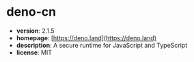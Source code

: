 # deno-cn

- **version**: 2.1.5
- **homepage**: [https://deno.land](https://deno.land)
- **description**: A secure runtime for JavaScript and TypeScript
- **license**: MIT

